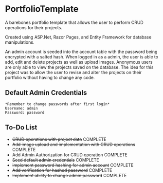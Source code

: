 # PortfolioTemplate

A barebones portfolio template that allows the user to perform CRUD operations for their projects.

Created using ASP.Net, Razor Pages, and Entity Framework for database manipulations.

An admin account is seeded into the account table with the password being encrypted with a salted hash.
When logged in as a admin, the user is able to add, edit and delete projects as well as upload images.
Anonymous users are only able to view the projects saved on the database.
The idea for this project was to allow the user to revise and alter the projects on their portfolio without having to change any code.

## Default Admin Credentials
    *Remember to change passwords after first login* 
    Username: admin
    Password: password



## To-Do List
- ~~CRUD operations with project data~~ COMPLETE
- ~~Add image upload and implementation with CRUD operations~~ COMPLETE
- ~~Add Admin Authorization for CRUD operation~~ COMPLETE
- ~~Seed default admin credentials~~ COMPLETE
- ~~Implement password hashing for admin account~~ COMPLETE
- ~~Add verification for hashed password~~ COMPLETE
- ~~Implement ability to change admin password~~ COMPLETE
